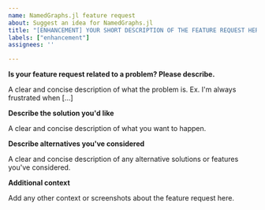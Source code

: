 ```yaml
---
name: NamedGraphs.jl feature request
about: Suggest an idea for NamedGraphs.jl
title: "[ENHANCEMENT] YOUR SHORT DESCRIPTION OF THE FEATURE REQUEST HERE"
labels: ["enhancement"]
assignees: ''

---
```


**Is your feature request related to a problem? Please describe.**

A clear and concise description of what the problem is. Ex. I'm always frustrated when [...]

**Describe the solution you'd like**

A clear and concise description of what you want to happen.

**Describe alternatives you've considered**

A clear and concise description of any alternative solutions or features you've considered.

**Additional context**

Add any other context or screenshots about the feature request here.
